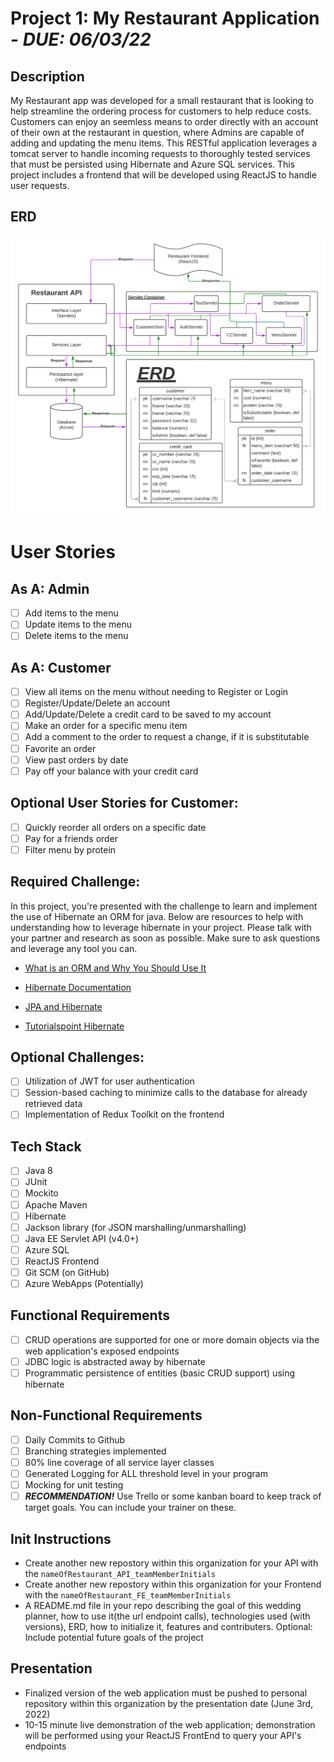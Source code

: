 # **Project 1:** My Restaurant Application - **_DUE: 06/03/22_**

## Description

My Restaurant app was developed for a small restaurant that is looking to help streamline the ordering process for customers to help reduce costs. Customers can enjoy an seemless means to order directly with an account of their own at the restaurant in question, where Admins are capable of adding and updating the menu items. This RESTful application leverages a tomcat server to handle incoming requests to thoroughly tested services that must be persisted using Hibernate and Azure SQL services. This project includes a frontend that will be developed using ReactJS to handle user requests.

## ERD

![](img/p1_erd.png)

# User Stories

## As A: Admin

-   [ ] Add items to the menu
-   [ ] Update items to the menu
-   [ ] Delete items to the menu

## As A: Customer

-   [ ] View all items on the menu without needing to Register or Login
-   [ ] Register/Update/Delete an account
-   [ ] Add/Update/Delete a credit card to be saved to my account
-   [ ] Make an order for a specific menu item
-   [ ] Add a comment to the order to request a change, if it is substitutable
-   [ ] Favorite an order
-   [ ] View past orders by date
-   [ ] Pay off your balance with your credit card

## Optional User Stories for Customer:

-   [ ] Quickly reorder all orders on a specific date
-   [ ] Pay for a friends order
-   [ ] Filter menu by protein

## Required Challenge:

In this project, you're presented with the challenge to learn and implement the use of Hibernate an ORM for java. Below are resources to help with understanding how to leverage hibernate in your project. Please talk with your partner and research as soon as possible. Make sure to ask questions and leverage any tool you can.

-   [What is an ORM and Why You Should Use It](https://blog.bitsrc.io/what-is-an-orm-and-why-you-should-use-it-b2b6f75f5e2a)

-   [Hibernate Documentation](https://hibernate.org/orm/documentation/5.4/)

-   [JPA and Hibernate](https://www.baeldung.com/jpql-hql-criteria-query)

-   [Tutorialspoint Hibernate](https://www.tutorialspoint.com/hibernate/index.htm)

## Optional Challenges:

-   [ ] Utilization of JWT for user authentication
-   [ ] Session-based caching to minimize calls to the database for already retrieved data
-   [ ] Implementation of Redux Toolkit on the frontend

## Tech Stack

-   [ ] Java 8
-   [ ] JUnit
-   [ ] Mockito
-   [ ] Apache Maven
-   [ ] Hibernate
-   [ ] Jackson library (for JSON marshalling/unmarshalling)
-   [ ] Java EE Servlet API (v4.0+)
-   [ ] Azure SQL
-   [ ] ReactJS Frontend
-   [ ] Git SCM (on GitHub)
-   [ ] Azure WebApps (Potentially)

## Functional Requirements

-   [ ] CRUD operations are supported for one or more domain objects via the web application's exposed endpoints
-   [ ] JDBC logic is abstracted away by hibernate
-   [ ] Programmatic persistence of entities (basic CRUD support) using hibernate

## Non-Functional Requirements

-   [ ] Daily Commits to Github
-   [ ] Branching strategies implemented
-   [ ] 80% line coverage of all service layer classes
-   [ ] Generated Logging for ALL threshold level in your program
-   [ ] Mocking for unit testing
-   [ ] **_RECOMMENDATION!_** Use Trello or some kanban board to keep track of target goals. You can include your trainer on these.

## Init Instructions

-   Create another new repostory within this organization for your API with the `nameOfRestaurant_API_teamMemberInitials`
-   Create another new repostory within this organization for your Frontend with the `nameOfRestaurant_FE_teamMemberInitials`
-   A README.md file in your repo describing the goal of this wedding planner, how to use it(the url endpoint calls), technologies used (with versions), ERD, how to initialize it, features and contributers. Optional: Include potential future goals of the project

## Presentation

-   Finalized version of the web application must be pushed to personal repository within this organization by the presentation date (June 3rd, 2022)
-   10-15 minute live demonstration of the web application; demonstration will be performed using your ReactJS FrontEnd to query your API's endpoints
